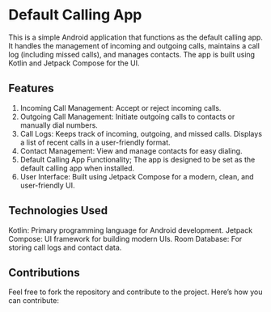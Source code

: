 # Default Calling App
This is a simple Android application that functions as the default calling app. It handles the management of incoming and outgoing calls, maintains a call log (including missed calls), and manages contacts. The app is built using Kotlin and Jetpack Compose for the UI.

## Features
1. Incoming Call Management:
Accept or reject incoming calls.
2. Outgoing Call Management:
Initiate outgoing calls to contacts or manually dial numbers.
3. Call Logs:
Keeps track of incoming, outgoing, and missed calls.
Displays a list of recent calls in a user-friendly format.
4. Contact Management:
View and manage contacts for easy dialing.
5. Default Calling App Functionality;
The app is designed to be set as the default calling app when installed.
6. User Interface:
Built using Jetpack Compose for a modern, clean, and user-friendly UI.
## Technologies Used
Kotlin: Primary programming language for Android development.
Jetpack Compose: UI framework for building modern UIs.
Room Database: For storing call logs and contact data.



## Contributions
Feel free to fork the repository and contribute to the project. Here’s how you can contribute:

